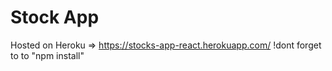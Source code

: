 # Stock App

Hosted on Heroku => https://stocks-app-react.herokuapp.com/
!dont forget to to "npm install"

